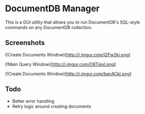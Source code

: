 # DocumentDB Manager

This is a GUI utility that allows you to run DocumentDB's SQL-style commands on any DocumentDB collection.

## Screenshots

(!Create Documents Window)[http://i.imgur.com/IZFw2kj.png]

(!Main Query Window)[http://i.imgur.com/O8Tipxl.png]

(!Create Documents Window)[http://i.imgur.com/banACki.png]


## Todo

* Better error handling
* Retry logic around creating documents